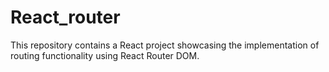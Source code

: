 # React_router
This repository contains a React project showcasing the implementation of routing functionality using React Router DOM.
